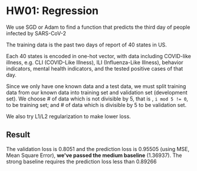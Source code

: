 # HW01: Regression

We use SGD or Adam to find a function that predicts the third day of people infected by SARS-CoV-2

The training data is the past two days of report of 40 states in US.

Each 40 states is encoded in one-hot vector, with data including COVID-like illness, e.g. CLI (COVID-Like Illness), ILI (Influenza-Like Illness), behavior indicators, mental health indicators, and the tested positive cases of that day.

Since we only have one known data and a test data, we must split training data from our known data into training set and validation set (development set). We choose # of data which is not divisible by 5, that is , `i mod 5 != 0`, to be training set; and # of data which is divisible by 5 to be validation set.

We also try L1/L2 regularization to make lower loss.

## Result

The validation loss is 0.8051 and the prediction loss is 0.95505 (using MSE, Mean Square Error), **we've passed the medium baseline** (1.36937). The strong baseline requires the prediction loss less than 0.89266

